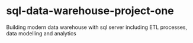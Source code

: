 # sql-data-warehouse-project-one
Building modern data warehouse with sql server including ETL processes, data modelling and analytics
